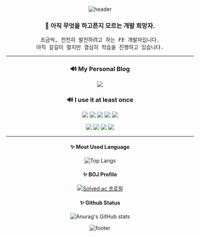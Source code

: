 <div align="center">
  
![header](https://capsule-render.vercel.app/api?type=waving&color=0:07EFEB,20:1EC4DC,40:369ACD,60:4D6FBE,100:6644AF&height=250&fontColor=ffffff&section=header&text=RookieAND&fontSize=90&animation=fadeIn)

<h3>📑 아직 무엇을 하고픈지 모르는 개발 희망자.</h3>

<pre>조금씩, 천천히 발전하려고 하는 FE 개발자입니다.
아직 갈길이 멀지만 열심히 학습을 진행하고 있습니다.</pre>
  
***  
  
<h3>🔊 My Personal Blog</h3>
  <a href="https://velog.io/@rookieand"><img src="https://img.shields.io/badge/Velog-20C997?style=for-the-badge&logo=Velog&logoColor=white"/></a>
  
  
<h3>🔊 I use it at least once</h3>
<img src="https://img.shields.io/badge/Javascript-F7DF1E?style=for-the-badge&logo=Javascript&logoColor=white"/> <img src="https://img.shields.io/badge/Python-3776AB?style=for-the-badge&logo=Python&logoColor=white"/> <img src="https://img.shields.io/badge/C-A8B9CC?style=for-the-badge&logo=C&logoColor=white"/> <img src="https://img.shields.io/badge/Java-FF3300?style=for-the-badge&logo=CoffeeScript&logoColor=white"/> <img src="https://img.shields.io/badge/React-61DAFB?style=for-the-badge&logo=React&logoColor=white"/>
  
<img src="https://img.shields.io/badge/Node.js-339933?style=for-the-badge&logo=Node.js&logoColor=white"/> <img src="https://img.shields.io/badge/Flask-000000?style=for-the-badge&logo=Flask&logoColor=white"/> <img src="https://img.shields.io/badge/MySQL-4479A1?style=for-the-badge&logo=MySQL&logoColor=white"/> <img src="https://img.shields.io/badge/MariaDB-003545?style=for-the-badge&logo=MariaDB&logoColor=white"/>
  
***
  
<h4>✨ Most Used Language</h4>
  
![Top Langs](https://github-readme-stats.vercel.app/api/top-langs/?username=RookieAND&theme=radical&hide=jupyter%20notebook&layout=compact)
  
  
<h4>✨ BOJ Profile</h4>
  
[![Solved.ac
프로필](http://mazassumnida.wtf/api/v2/generate_badge?boj=gwangin)](https://solved.ac/gwangin)

<h4>✨ Github Status</h4>
  
![Anurag's GitHub stats](https://github-readme-stats.vercel.app/api?username=RookieAND&show_icons=true&theme=radical)

![footer](https://capsule-render.vercel.app/api?type=waving&color=0:07EFEB,20:1EC4DC,40:369ACD,60:4D6FBE,100:6644AF&height=250&fontColor=ffffff&section=footer&animation=fadeIn&stroke=C6C6C6)
</div>
